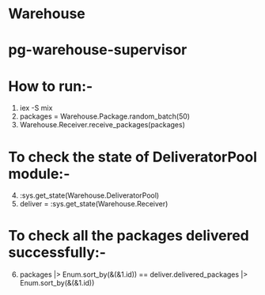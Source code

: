 # Warehouse

# pg-warehouse-supervisor

# How to run:-
  1. iex -S mix
  2. packages = Warehouse.Package.random_batch(50)
  3. Warehouse.Receiver.receive_packages(packages)

# To check the state of DeliveratorPool module:-
  4. :sys.get_state(Warehouse.DeliveratorPool)
  5. deliver = :sys.get_state(Warehouse.Receiver)

# To check all the packages delivered successfully:-
  6. packages |> Enum.sort_by(&(&1.id)) == deliver.delivered_packages |> Enum.sort_by(&(&1.id))
  